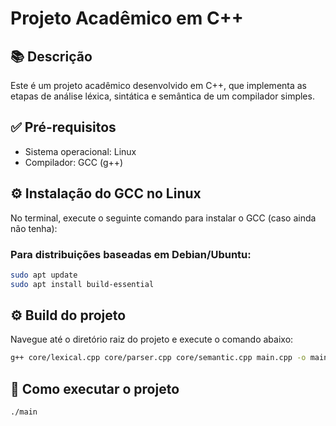 # Projeto Acadêmico em C++

## 📚 Descrição

Este é um projeto acadêmico desenvolvido em C++, que implementa as etapas de análise léxica, sintática e semântica de um compilador simples.

## ✅ Pré-requisitos

- Sistema operacional: Linux
- Compilador: GCC (g++)

## ⚙️ Instalação do GCC no Linux

No terminal, execute o seguinte comando para instalar o GCC (caso ainda não tenha):

### Para distribuições baseadas em Debian/Ubuntu:

```bash
sudo apt update
sudo apt install build-essential
```

## ⚙️ Build do projeto

Navegue até o diretório raiz do projeto e execute o comando abaixo:

```bash
g++ core/lexical.cpp core/parser.cpp core/semantic.cpp main.cpp -o main
```

## 🚀 Como executar o projeto

```bash
./main
```